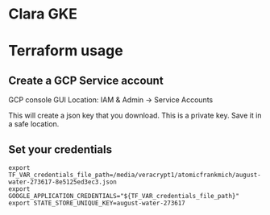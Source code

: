 Clara GKE
===========



# Terraform usage

## Create a GCP Service account 

GCP console GUI Location: IAM & Admin -> Service Accounts

This will create a json key that you download.  This is a private key.  Save it in a safe location.

## Set your credentials

```
export TF_VAR_credentials_file_path=/media/veracrypt1/atomicfrankmich/august-water-273617-8e5125ed3ec3.json
export GOOGLE_APPLICATION_CREDENTIALS="${TF_VAR_credentials_file_path}"
export STATE_STORE_UNIQUE_KEY=august-water-273617
```

